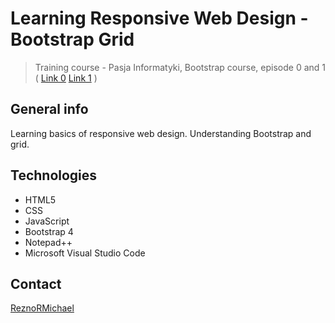 # Learning Responsive Web Design - Bootstrap Grid
> Training course - Pasja Informatyki, Bootstrap course, episode 0 and 1 ( [Link 0](https://www.youtube.com/watch?v=KsUiRguudTs) [Link 1](https://www.youtube.com/watch?v=Lvxy5GaArvo) )

## General info
Learning basics of responsive web design. Understanding Bootstrap and grid.

## Technologies
* HTML5
* CSS
* JavaScript
* Bootstrap 4
* Notepad++
* Microsoft Visual Studio Code

## Contact
[ReznoRMichael](https://github.com/ReznoRMichael) 